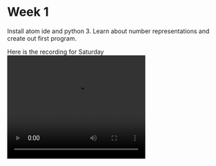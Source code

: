 # Week 1

Install atom ide and python 3. Learn about number representations and create out first program.

Here is the recording for Saturday
<video src="https://drive.google.com/file/d/1W64hLERRF2R372A8ccOygNa9L3Vo8Iil/view?usp=sharing" width="320" height="240">
